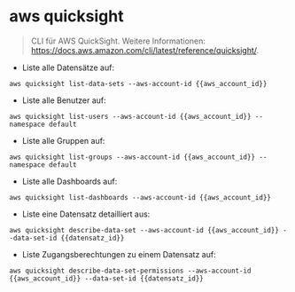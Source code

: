 # aws quicksight

> CLI für AWS QuickSight.
> Weitere Informationen: <https://docs.aws.amazon.com/cli/latest/reference/quicksight/>.

- Liste alle Datensätze auf:

`aws quicksight list-data-sets --aws-account-id {{aws_account_id}}`

- Liste alle Benutzer auf:

`aws quicksight list-users --aws-account-id {{aws_account_id}} --namespace default`

- Liste alle Gruppen auf:

`aws quicksight list-groups --aws-account-id {{aws_account_id}} --namespace default`

- Liste alle Dashboards auf:

`aws quicksight list-dashboards --aws-account-id {{aws_account_id}}`

- Liste eine Datensatz detailliert aus:

`aws quicksight describe-data-set --aws-account-id {{aws_account_id}} --data-set-id {{datensatz_id}}`

- Liste Zugangsberechtungen zu einem Datensatz auf:

`aws quicksight describe-data-set-permissions --aws-account-id {{aws_account_id}} --data-set-id {{datensatz_id}}`
